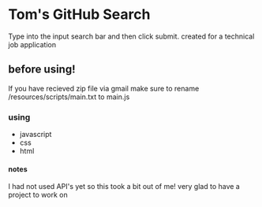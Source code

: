 # Tom's GitHub Search

Type into the input search bar and then click submit.
created for a technical job application

## before using!
If you have recieved zip file via gmail
make sure to rename /resources/scripts/main.txt to main.js
### using
* javascript
* css
* html

#### notes
I had not used API's yet so this took a bit out of me! 
very glad to have a project to work on